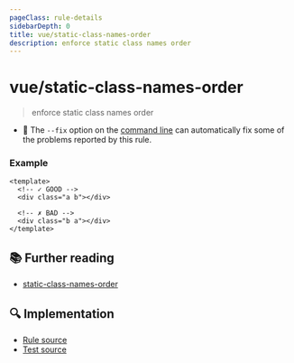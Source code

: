 ```yaml
---
pageClass: rule-details
sidebarDepth: 0
title: vue/static-class-names-order
description: enforce static class names order
---
```

# vue/static-class-names-order
> enforce static class names order

- :wrench: The `--fix` option on the [command line](https://eslint.org/docs/user-guide/command-line-interface#fixing-problems) can automatically fix some of the problems reported by this rule.

### Example

<eslint-code-block fix :rules="{'vue/static-class-names-order': ['error']}">

```vue
<template>
  <!-- ✓ GOOD -->
  <div class="a b"></div>

  <!-- ✗ BAD -->
  <div class="b a"></div>
</template>
```

</eslint-code-block>

## :books: Further reading

- [static-class-names-order]

[static-class-names-order]: https://eslint.org/docs/rules/static-class-names-order

## :mag: Implementation

- [Rule source](https://github.com/vuejs/eslint-plugin-vue/blob/master/lib/rules/static-class-names-order.js)
- [Test source](https://github.com/vuejs/eslint-plugin-vue/blob/master/tests/lib/rules/static-class-names-order.js)
